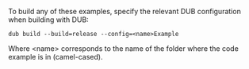 To build any of these examples, specify the relevant DUB configuration when building with DUB:
```
dub build --build=release --config=<name>Example
```
Where \<name\> corresponds to the name of the folder where the code example is in (camel-cased).

